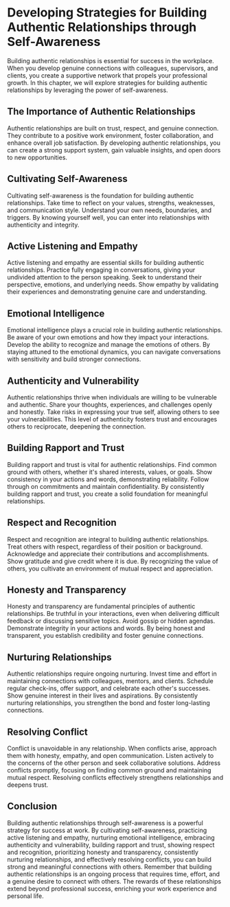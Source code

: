 Developing Strategies for Building Authentic Relationships through Self-Awareness
==========================================================================================

Building authentic relationships is essential for success in the workplace. When you develop genuine connections with colleagues, supervisors, and clients, you create a supportive network that propels your professional growth. In this chapter, we will explore strategies for building authentic relationships by leveraging the power of self-awareness.

The Importance of Authentic Relationships
-----------------------------------------

Authentic relationships are built on trust, respect, and genuine connection. They contribute to a positive work environment, foster collaboration, and enhance overall job satisfaction. By developing authentic relationships, you can create a strong support system, gain valuable insights, and open doors to new opportunities.

Cultivating Self-Awareness
--------------------------

Cultivating self-awareness is the foundation for building authentic relationships. Take time to reflect on your values, strengths, weaknesses, and communication style. Understand your own needs, boundaries, and triggers. By knowing yourself well, you can enter into relationships with authenticity and integrity.

Active Listening and Empathy
----------------------------

Active listening and empathy are essential skills for building authentic relationships. Practice fully engaging in conversations, giving your undivided attention to the person speaking. Seek to understand their perspective, emotions, and underlying needs. Show empathy by validating their experiences and demonstrating genuine care and understanding.

Emotional Intelligence
----------------------

Emotional intelligence plays a crucial role in building authentic relationships. Be aware of your own emotions and how they impact your interactions. Develop the ability to recognize and manage the emotions of others. By staying attuned to the emotional dynamics, you can navigate conversations with sensitivity and build stronger connections.

Authenticity and Vulnerability
------------------------------

Authentic relationships thrive when individuals are willing to be vulnerable and authentic. Share your thoughts, experiences, and challenges openly and honestly. Take risks in expressing your true self, allowing others to see your vulnerabilities. This level of authenticity fosters trust and encourages others to reciprocate, deepening the connection.

Building Rapport and Trust
--------------------------

Building rapport and trust is vital for authentic relationships. Find common ground with others, whether it's shared interests, values, or goals. Show consistency in your actions and words, demonstrating reliability. Follow through on commitments and maintain confidentiality. By consistently building rapport and trust, you create a solid foundation for meaningful relationships.

Respect and Recognition
-----------------------

Respect and recognition are integral to building authentic relationships. Treat others with respect, regardless of their position or background. Acknowledge and appreciate their contributions and accomplishments. Show gratitude and give credit where it is due. By recognizing the value of others, you cultivate an environment of mutual respect and appreciation.

Honesty and Transparency
------------------------

Honesty and transparency are fundamental principles of authentic relationships. Be truthful in your interactions, even when delivering difficult feedback or discussing sensitive topics. Avoid gossip or hidden agendas. Demonstrate integrity in your actions and words. By being honest and transparent, you establish credibility and foster genuine connections.

Nurturing Relationships
-----------------------

Authentic relationships require ongoing nurturing. Invest time and effort in maintaining connections with colleagues, mentors, and clients. Schedule regular check-ins, offer support, and celebrate each other's successes. Show genuine interest in their lives and aspirations. By consistently nurturing relationships, you strengthen the bond and foster long-lasting connections.

Resolving Conflict
------------------

Conflict is unavoidable in any relationship. When conflicts arise, approach them with honesty, empathy, and open communication. Listen actively to the concerns of the other person and seek collaborative solutions. Address conflicts promptly, focusing on finding common ground and maintaining mutual respect. Resolving conflicts effectively strengthens relationships and deepens trust.

Conclusion
----------

Building authentic relationships through self-awareness is a powerful strategy for success at work. By cultivating self-awareness, practicing active listening and empathy, nurturing emotional intelligence, embracing authenticity and vulnerability, building rapport and trust, showing respect and recognition, prioritizing honesty and transparency, consistently nurturing relationships, and effectively resolving conflicts, you can build strong and meaningful connections with others. Remember that building authentic relationships is an ongoing process that requires time, effort, and a genuine desire to connect with others. The rewards of these relationships extend beyond professional success, enriching your work experience and personal life.
